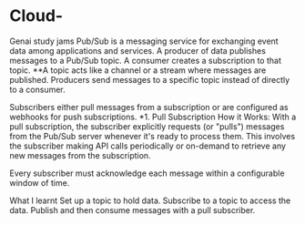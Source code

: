 # Cloud-
Genai study jams
Pub/Sub is a messaging service for exchanging event data among applications and services.
A producer of data publishes messages to a Pub/Sub topic. A consumer creates a subscription to that topic. 
**A topic acts like a channel or a stream where messages are published. Producers send messages to a specific topic instead of directly to a consumer.


Subscribers either pull messages from a subscription or are configured as webhooks for push subscriptions. 
*1. Pull Subscription
How it Works: With a pull subscription, the subscriber explicitly requests (or "pulls") messages from the Pub/Sub server 
whenever it's ready to process them. This involves the subscriber making API calls periodically or on-demand to retrieve any new messages from the subscription.

Every subscriber must acknowledge each message within a configurable window of time.


What I  learnt
Set up a topic to hold data.
Subscribe to a topic to access the data.
Publish and then consume messages with a pull subscriber.
